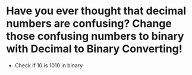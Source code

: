 # Have you ever thought that decimal numbers are confusing? Change those confusing numbers to binary with Decimal to Binary Converting!

* Check if 10 is 1010 in binary
